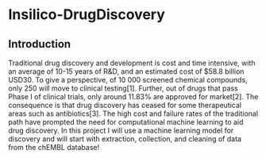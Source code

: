# Insilico-DrugDiscovery

## Introduction

Traditional drug discovery and development is cost and time intensive, with an average of 10-15 years of R&D, and an estimated cost of $58.8 billion USD30. To give a perspective, of 10 000 screened chemical compounds, only 250 will move to clinical testing[1]. Further, out of drugs that pass Phase I of clinical trials, only around 11.83% are approved for market[2]. The consequence is that drug discovery has ceased for some therapeutical areas such as antibiotics[3]. The high cost and failure rates of the traditional path have prompted the need for computational machine learning to aid drug discovery. In this project I will use a machine learning model for discovery and will start with extraction, collection, and cleaning of data from the chEMBL database!


